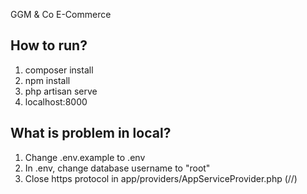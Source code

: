 GGM & Co E-Commerce

## How to run?

1. composer install
2. npm install
3. php artisan serve
4. localhost:8000

## What is problem in local?

1. Change .env.example to .env
2. In .env, change database username to "root"
3. Close https protocol in app/providers/AppServiceProvider.php (//)
